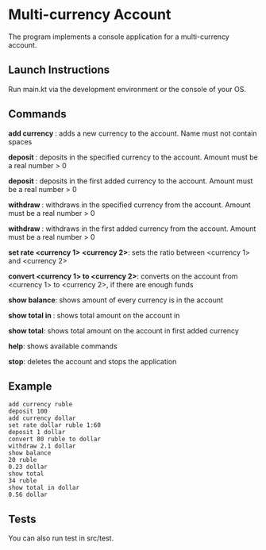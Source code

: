 # Multi-currency Account

The program implements a console application for a multi-currency account.

## Launch Instructions

Run main.kt via the development environment or the console of your OS.

## Commands
**add currency <currency>**: adds a new currency to the account. Name must not contain spaces

**deposit <amount> <currency>**: deposits <amount> in the specified currency to the account. Amount must be a real number > 0

**deposit <amount>**: deposits <amount> in the first added currency to the account. Amount must be a real number > 0

**withdraw <amount> <currency>**: withdraws <amount> in the specified currency from the account. Amount must be a real number > 0

**withdraw <amount>**: withdraws <amount> in the first added currency from the account. Amount must be a real number > 0

**set rate <currency 1> <currency 2>**: sets the ratio between <currency 1> and <currency 2>

**convert <amount> <currency 1> to <currency 2>**: converts <amount> on the account from <currency 1> to <currency 2>, if there are enough funds

**show balance**: shows amount of every currency is in the account

**show total in <currency>**: shows total amount on the account in <currency>

**show total**: shows total amount on the account in first added currency

**help**: shows available commands

**stop**: deletes the account and stops the application
## Example
```
add currency ruble
deposit 100
add currency dollar
set rate dollar ruble 1:60
deposit 1 dollar
convert 80 ruble to dollar
withdraw 2.1 dollar
show balance
20 ruble
0.23 dollar
show total
34 ruble
show total in dollar
0.56 dollar
```
## Tests

You can also run test in src/test.
